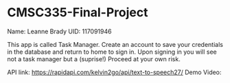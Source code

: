 # CMSC335-Final-Project

Name: Leanne Brady
UID: 117091946

This app is called Task Manager. Create an account to save your credentials in the database and return to home to sign in. Upon signing in you will see not a 
task manager but a (suprise!) Proceed at your own risk.

API link: https://rapidapi.com/kelvin2go/api/text-to-speech27/
Demo Video: 
